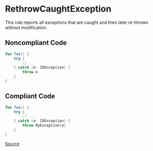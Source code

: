 # RethrowCaughtException

This rule reports all exceptions that are caught and then later re-thrown without modification.

## Noncompliant Code

```kotlin
fun foo() {
    try {
        // ...
    } catch (e: IOException) {
        throw e
    }
}
```
## Compliant Code

```kotlin
fun foo() {
    try {
        // ...
    } catch (e: IOException) {
        throw MyException(e)
    }
}
```

[Source](https://arturbosch.github.io/detekt/exceptions.html#rethrowcaughtexception)
